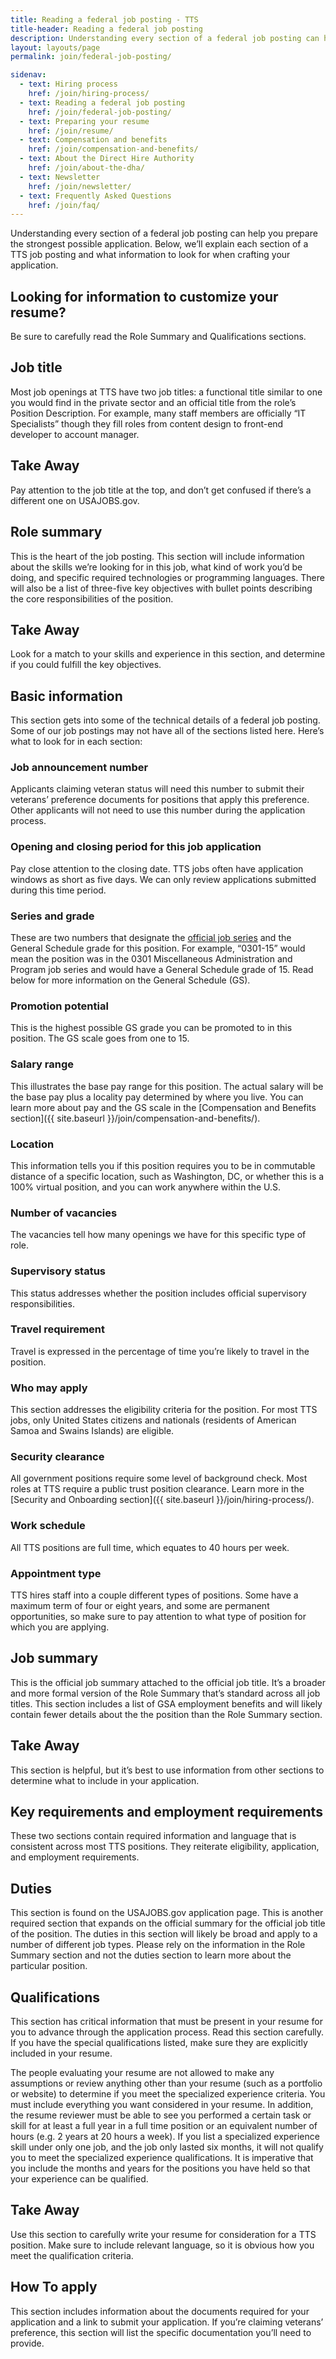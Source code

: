 ```yaml
---
title: Reading a federal job posting - TTS
title-header: Reading a federal job posting
description: Understanding every section of a federal job posting can help you prepare the strongest possible application. Here's what to look for.
layout: layouts/page
permalink: join/federal-job-posting/

sidenav:
  - text: Hiring process
    href: /join/hiring-process/
  - text: Reading a federal job posting
    href: /join/federal-job-posting/
  - text: Preparing your resume
    href: /join/resume/
  - text: Compensation and benefits
    href: /join/compensation-and-benefits/
  - text: About the Direct Hire Authority
    href: /join/about-the-dha/
  - text: Newsletter
    href: /join/newsletter/
  - text: Frequently Asked Questions
    href: /join/faq/
---
```


Understanding every section of a federal job posting can help you prepare the strongest possible application. Below, we’ll explain each section of a TTS job posting and what information to look for when crafting your application.

<aside class="usa-alert usa-alert-info padding-left-2">
  <div class="usa-alert-body">
    <h2 class="usa-alert-heading">Looking for information to customize your resume?</h2>
    <p class="usa-alert-text" markdown="1">
      Be sure to carefully read the Role Summary and Qualifications sections.
    </p>
  </div>
</aside>

## Job title

Most job openings at TTS have two job titles: a functional title similar to one you would find in the private sector and an official title from the role’s Position Description. For example, many staff members are officially “IT Specialists” though they fill roles from content design to front-end developer to account manager.
<aside class="usa-alert usa-alert-info padding-left-2">
  <div class="usa-alert-body">
    <h2 class="usa-alert-heading">Take Away</h2>
    <p class="usa-alert-text" markdown="1">
      Pay attention to the job title at the top, and don’t get confused if there’s a different one on USAJOBS.gov.
    </p>
  </div>
</aside>


## Role summary

This is the heart of the job posting. This section will include information about the skills we’re looking for in this job, what kind of work you’d be doing, and specific required technologies or programming languages. There will also be a list of three-five key objectives with bullet points describing the core responsibilities of the position.

<aside class="usa-alert usa-alert-info padding-left-2">
  <div class="usa-alert-body">
    <h2 class="usa-alert-heading">Take Away</h2>
    <p class="usa-alert-text" markdown="1">
      Look for a match to your skills and experience in this section, and determine if you could fulfill the key objectives.
    </p>
  </div>
</aside>

## Basic information

This section gets into some of the technical details of a federal job posting. Some of our job postings may not have all of the sections listed here. Here’s what to look for in each section:

### Job announcement number

Applicants claiming veteran status will need this number to submit their veterans’ preference documents for positions that apply this preference. Other applicants will not need to use this number during the application process.

### Opening and closing period for this job application

Pay close attention to the closing date. TTS jobs often have application windows as short as five days. We can only review applications submitted during this time period.

### Series and grade

These are two numbers that designate the [official job series](https://www.opm.gov/policy-data-oversight/classification-qualifications/classifying-general-schedule-positions/) and the General Schedule grade for this position. For example, “0301-15” would mean the position was in the 0301 Miscellaneous Administration and Program job series and would have a General Schedule grade of 15. Read below for more information on the General Schedule (GS).

### Promotion potential

This is the highest possible GS grade you can be promoted to in this position. The GS scale goes from one to 15.

### Salary range

This illustrates the base pay range for this position. The actual salary will be the base pay plus a locality pay determined by where you live. You can learn more about pay and the GS scale in the [Compensation and Benefits section]({{ site.baseurl }}/join/compensation-and-benefits/).

### Location

This information tells you if this position requires you to be in commutable distance of a specific location, such as Washington, DC, or whether this is a 100% virtual position, and you can work anywhere within the U.S.

### Number of vacancies

The vacancies tell how many openings we have for this specific type of role.

### Supervisory status

This status addresses whether the position includes official supervisory responsibilities.

### Travel requirement

Travel is expressed in the percentage of time you’re likely to travel in the position.

### Who may apply

This section addresses the eligibility criteria for the position. For most TTS jobs, only United States citizens and nationals (residents of American Samoa and Swains Islands) are eligible.

### Security clearance

All government positions require some level of background check. Most roles at TTS require a public trust position clearance. Learn more in the [Security and Onboarding section]({{ site.baseurl }}/join/hiring-process/).

### Work schedule

All TTS positions are full time, which equates to 40 hours per week. 

### Appointment type

TTS hires staff into a couple different types of positions. Some have a maximum term of four or eight years, and some are permanent opportunities, so make sure to pay attention to what type of position for which you are applying.

## Job summary

This is the official job summary attached to the official job title. It’s a broader and more formal version of the Role Summary that’s standard across all job titles. This section includes a list of GSA employment benefits and will likely contain fewer details about the the position than the Role Summary section.
<aside class="usa-alert usa-alert-info padding-left-2">
  <div class="usa-alert-body">
    <h2 class="usa-alert-heading">Take Away</h2>
    <p class="usa-alert-text" markdown="1">
      This section is helpful, but it’s best to use information from other sections to determine what to include in your application.
    </p>
  </div>
</aside>

## Key requirements and employment requirements

These two sections contain required information and language that is consistent across most TTS positions. They reiterate eligibility, application, and employment requirements.

## Duties

This section is found on the USAJOBS.gov application page. This is another required section that expands on the official summary for the official job title of the position. The duties in this section will likely be broad and apply to a number of different job types. Please rely on the information in the Role Summary section and not the duties section to learn more about the particular
position.

## Qualifications

This section has critical information that must be present in your resume for you to advance through the application process. Read this section carefully. If you have the special qualifications listed, make sure they are explicitly included in your resume.

The people evaluating your resume are not allowed to make any assumptions or review anything other than your resume (such as a portfolio or website) to determine if you meet the specialized experience criteria. You must include everything you want considered in your resume. In addition, the resume reviewer must be able to see you performed a certain task or skill for at least a full year in a full time position or an equivalent number of hours (e.g. 2 years at 20 hours a week). If you list a specialized experience skill under only one job, and the job only lasted six months, it will not qualify you to meet the specialized experience qualifications. It is imperative that you include the months and years for the positions you have held so that your experience can be qualified.

<aside class="usa-alert usa-alert-info padding-left-2">
  <div class="usa-alert-body">
    <h2 class="usa-alert-heading">Take Away</h2>
    <p class="usa-alert-text" markdown="1">
      Use this section to carefully write your resume for consideration for a TTS position. Make sure to include relevant language, so it is obvious how you meet the qualification criteria.
    </p>
  </div>
</aside>


## How To apply

This section includes information about the documents required for your application and a link to submit your application. If you’re claiming veterans’ preference, this section will list the specific documentation you’ll need to provide.

